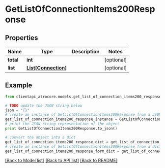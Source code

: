 # GetListOfConnectionItems200Response


## Properties
Name | Type | Description | Notes
------------ | ------------- | ------------- | -------------
**total** | **int** |  | [optional] 
**list** | [**List[Connection]**](Connection.md) |  | [optional] 

## Example

```python
from clientapi_atrocore.models.get_list_of_connection_items200_response import GetListOfConnectionItems200Response

# TODO update the JSON string below
json = "{}"
# create an instance of GetListOfConnectionItems200Response from a JSON string
get_list_of_connection_items200_response_instance = GetListOfConnectionItems200Response.from_json(json)
# print the JSON string representation of the object
print GetListOfConnectionItems200Response.to_json()

# convert the object into a dict
get_list_of_connection_items200_response_dict = get_list_of_connection_items200_response_instance.to_dict()
# create an instance of GetListOfConnectionItems200Response from a dict
get_list_of_connection_items200_response_form_dict = get_list_of_connection_items200_response.from_dict(get_list_of_connection_items200_response_dict)
```
[[Back to Model list]](../README.md#documentation-for-models) [[Back to API list]](../README.md#documentation-for-api-endpoints) [[Back to README]](../README.md)


